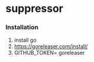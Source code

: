# suppressor

### Installation
1. install go
2. https://goreleaser.com/install/
3. GITHUB_TOKEN= goreleaser
